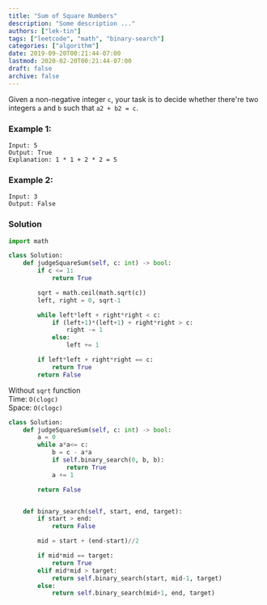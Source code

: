 ```yaml
---
title: "Sum of Square Numbers"
description: "Some description ..."
authors: ["lek-tin"]
tags: ["leetcode", "math", "binary-search"]
categories: ["algorithm"]
date: 2019-09-20T00:21:44-07:00
lastmod: 2020-02-20T00:21:44-07:00
draft: false
archive: false
---
```

Given a non-negative integer `c`, your task is to decide whether there're two integers `a` and `b` such that `a2 + b2 = c`.  

### Example 1:
```
Input: 5
Output: True
Explanation: 1 * 1 + 2 * 2 = 5
```
### Example 2:
```
Input: 3
Output: False
```
### Solution
```python
import math

class Solution:
    def judgeSquareSum(self, c: int) -> bool:
        if c <= 1:
            return True

        sqrt = math.ceil(math.sqrt(c))
        left, right = 0, sqrt-1

        while left*left + right*right < c:
            if (left+1)*(left+1) + right*right > c:
                right -= 1
            else:
                left += 1

        if left*left + right*right == c:
            return True
        return False
```
Without `sqrt` function  
Time: `O(c​logc)`  
Space: `O(clogc)`  
```python
class Solution:
    def judgeSquareSum(self, c: int) -> bool:
        a = 0
        while a*a<= c:
            b = c - a*a
            if self.binary_search(0, b, b):
                return True
            a += 1

        return False


    def binary_search(self, start, end, target):
        if start > end:
            return False

        mid = start + (end-start)//2

        if mid*mid == target:
            return True
        elif mid*mid > target:
            return self.binary_search(start, mid-1, target)
        else:
            return self.binary_search(mid+1, end, target)
```
